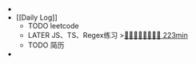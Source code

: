 -
- [[Daily Log]]
	- TODO leetcode
	- LATER JS、TS、Regex练习 >[🍅🍅🍅🍅🍅🍅🍅🍅 223min](#agenda-pomo://?t=f-1690601165027-1500%2Cf-1690603659747-1500%2Cf-1690608831077-1500%2Cf-1690618740858-1500%2Cp-1690622110090-504%2Cf-1690646575119-1500%2Cp-1690648550125-835%2Cf-1690695622614-1500%2Cf-1690697565073-1500%2Cf-1690700193021-1500)
	- TODO 简历
-